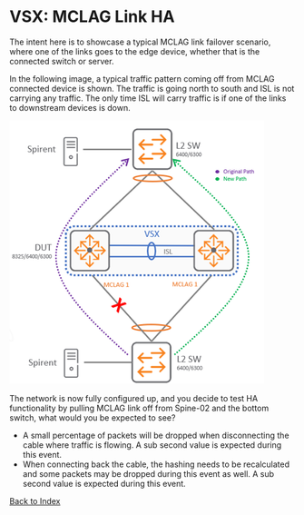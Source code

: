 
# VSX: MCLAG Link HA

The intent here is to showcase a typical MCLAG link failover scenario, where one of the links goes to the edge device, whether that is the connected switch or server. 
 
In the following image, a typical traffic pattern coming off from MCLAG connected device is shown. The traffic is going north to south and ISL is not carrying any traffic. The only time ISL will carry traffic is if one of the links to downstream devices is down. 

![](../../../../img/operations/management_network/mclag_link_ha.png) 

The network is now fully configured up, and you decide to test HA functionality by pulling MCLAG link off from Spine-02 and the bottom switch, what would you be expected to see?

* A small percentage of packets will be dropped when disconnecting the cable where traffic is flowing. A sub second value is expected during this event.
* When connecting back the cable, the hashing needs to be recalculated and some packets may be dropped during this event as well. A sub second value is expected during this event.

[Back to Index](../index_aruba.md)